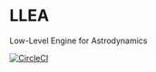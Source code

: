 # LLEA
Low-Level Engine for Astrodynamics

[![CircleCI](https://circleci.com/gh/JuliaAstrodynamics/LLEA.svg?style=svg)](https://circleci.com/gh/JuliaAstrodynamics/LLEA)
